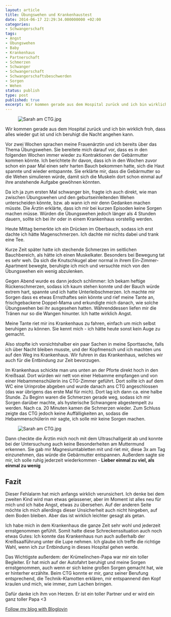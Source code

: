 ```yaml
---
layout: article
title: Übungswehen und Krankenhaustest
date: 2014-06-17 22:29:34.000000000 +02:00
categories:
- Schwangerschaft
tags:
- Angst
- Übungswehen
- Baby
- Krankenhaus
- Partnerschaft
- Schmerzen
- Schwanger
- Schwangerschaft
- Schwangerschaftsbeschwerden
- Sorgen
- Wehen
status: publish
type: post
published: true
excerpt: Wir kommen gerade aus dem Hospital zurück und ich bin wirklich froh, dass alles wieder gut ist und ich beruhigt die Nacht angehen kann.
---
```

<figure>
	<img src="{{ site.url }}/images/20140618-002714-1634372-e1403044358865.jpg" alt="Sarah am CTG.jpg" />
</figure>

Wir kommen gerade aus dem Hospital zurück und ich bin wirklich froh, dass alles wieder gut ist und ich beruhigt die Nacht angehen kann.

Vor zwei Wochen sprachen meine Frauenärztin und ich bereits über das Thema Übungswehen. Sie bereitete mich darauf vor, dass es in den folgenden Wochen immer wieder zu Kontraktionen der Gebärmutter kommen könnte. Ich berichtete ihr davon, dass ich in den Wochen zuvor schon ein paar Mal einen sehr harten Bauch bekommen hatte, sich die Haut spannte und wieder entspannte. Sie erklärte mir, dass die Gebärmutter so die Wehen simulieren würde, damit sich die Muskeln dort schon einmal auf ihre anstehende Aufgabe gewöhnen könnten. 

Da ich ja zum ersten Mal schwanger bin, fragte ich auch direkt, wie man zwischen Übungswehen und den geburtseinleitenden Wehen unterscheiden könnte, bzw. ab wann ich mir denn Gedanken machen müsste. Die Ärztin erklärte, dass ich mir bei kurzen Episoden keine Sorgen machen müsse. Würden die Übungswehen jedoch länger als 4 Stunden dauern, sollte ich bei ihr oder in einem Krankenhaus vorstellig werden.

Heute Mittag bemerkte ich ein Drücken im Oberbauch, sodass ich erst dachte ich hätte Magenschmerzen. Ich dachte mir nichts dabei und trank eine Tee.

Kurze Zeit später hatte ich stechende Schmerzen im seitlichen Bauchbereich, als hätte ich einen Muskelkater. Besonders bei Bewegung tat es sehr weh. Da sich die Knutschkugel aber normal in ihrem Ein-Zimmer-Apartment bewegte, beruhigte ich mich und versuchte mich von den Übungswehen ein wenig abzulenken.

Gegen Abend wurde es dann jedoch schlimmer: Ich bekam heftige Rückenschmerzen, sodass ich kaum stehen konnte und der Bauch würde extrem hart, spannte und ich hatte Unterleibschmerzen. Ich machte mir Sorgen dass es etwas Ernsthaftes sein könnte und rief meine Tante an, frischgebackene Doppel-Mama und erkundigte mich danach, wie solche Übungswehen bei ihr ausgesehen hatten. Währenddessen liefen mir die Tränen nur so die Wangen hinunter. Ich hatte wirklich Angst.

Meine Tante riet mir ins Krankenhaus zu fahren, einfach um mich selbst beruhigen zu können. Sie kennt mich - ich hätte heute sonst kein Auge zu gemacht.

Also stopfte ich vorsichtshalber ein paar Sachen in meine Sporttasche, falls ich über Nacht bleiben musste, und der Kopfmensch und ich machten uns auf den Weg ins Krankenhaus. Wir fuhren in das Krankenhaus, welches wir auch für die Entbindung zur Zeit bevorzugen.

Im Krankenhaus schickte man uns unten an der Pforte direkt hoch in den Kreißsaal. Dort würden wir nett von einer Hebamme empfangen und von einer Hebammenschülerin ins CTG-Zimmer geführt. Dort sollte ich auf dem WC eine Urinprobe abgeben und wurde danach ans CTG angeschlossen (das war übrigens das erste Mal für mich). Dort lag ich dann ca. eine halbe Stunde.
Zu Beginn waren die Schmerzen gerade weg, sodass ich mir Sorgen darüber machte, als hysterische Schwangere abgestempelt zu werden. Nach ca. 20 Minuten kamen die Schmerzen wieder. Zum Schluss zeigte das CTG jedoch keine Auffälligkeiten an, sodass die Hebammenschülerin mir sagte, ich solle mir keine Sorgen machen.

<figure>
	<img src="{{ site.url }}/images/20140618-002714-1634372-e1403044358865.jpg" alt="Sarah am CTG.jpg" />
</figure>

Dann checkte die Ärztin mich noch mit dem Ultraschallgerät ab und konnte bei der Untersuchung auch keine Besonderheiten am Muttermund erkennen. Sie gab mir Magnesiumtabletten mit und riet mir, diese 3x am Tag einzunehmen, das würde die Gebärmutter entspannen. Außerdem sagte sie mir, ich solle ruhig jederzeit wiederkommen - **Lieber einmal zu viel, als einmal zu wenig**

## Fazit

Dieser Fehlalarm hat mich anfangs wirklich verunsichert. Ich denke bei dem zweiten Kind wird man etwas gelassener, aber im Moment ist alles neu für mich und ich habe Angst, etwas zu übersehen. Auf der anderen Seite möchte ich mich allerdings dieser Unsicherheit auch nicht hingeben, auf dem Boden bleiben. Aber das ist wirklich leichter gesagt als getan.

Ich habe mich in dem Krankenhaus die ganze Zeit sehr wohl und jederzeit ernstgenommen gefühlt. Somit hatte diese Schreckenssituation auch noch etwas Gutes: Ich konnte das Krankenhaus nun auch außerhalb der Kreißsaalführung unter die Lupe nehmen. Ich glaube ich treffe die richtige Wahl, wenn ich zur Entbindung in dieses Hospital gehen werde.

Das Wichtigste außerdem: der Krümelinchen-Papa war mir ein toller Begleiter. Er hat mich auf der Autofahrt beruhigt und meine Sorgen ernstgenommen, auch wenn er sich keine großen Sorgen gemacht hat, wie er hinterher erzählte. Beim CTG konnte er mir, ganz seiner Berufung entsprechend, die Technik-Klamotten erklären, mir entspannend den Kopf kraulen und mich, wie immer, zum Lachen bringen.

Dafür danke ich ihm von Herzen. Er ist ein toller Partner und er wird ein ganz toller Papa <3

<a href="http://www.bloglovin.com/blog/12328027/?claim=jx33jweysb7">Follow my blog with Bloglovin</a>

